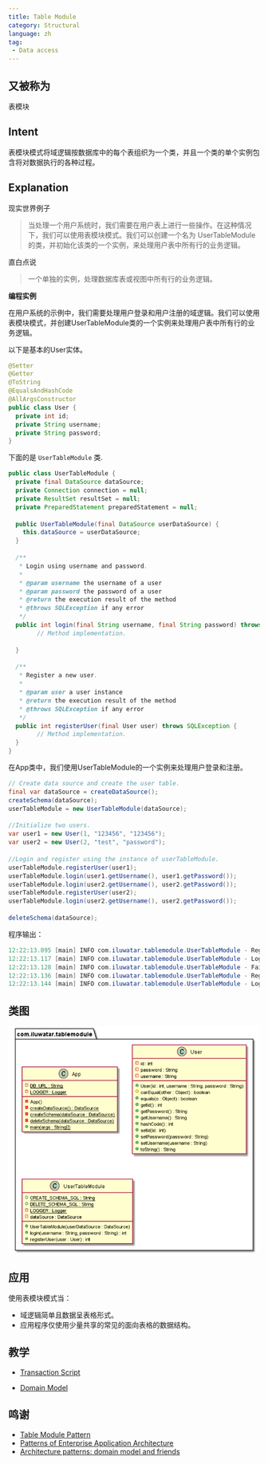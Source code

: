```yaml
---
title: Table Module
category: Structural
language: zh
tag:
 - Data access
---
```


## 又被称为
表模块

## Intent
表模块模式将域逻辑按数据库中的每个表组织为一个类，并且一个类的单个实例包含将对数据执行的各种过程。

## Explanation

现实世界例子

> 当处理一个用户系统时，我们需要在用户表上进行一些操作。在这种情况下，我们可以使用表模块模式。我们可以创建一个名为 UserTableModule 的类，并初始化该类的一个实例，来处理用户表中所有行的业务逻辑。

直白点说

> 一个单独的实例，处理数据库表或视图中所有行的业务逻辑。

**编程实例**

在用户系统的示例中，我们需要处理用户登录和用户注册的域逻辑。我们可以使用表模块模式，并创建UserTableModule类的一个实例来处理用户表中所有行的业务逻辑。

以下是基本的User实体。

```java
@Setter
@Getter
@ToString
@EqualsAndHashCode
@AllArgsConstructor
public class User {
  private int id;
  private String username;
  private String password;
}
```

下面的是 `UserTableModule` 类.

```java
public class UserTableModule {
  private final DataSource dataSource;
  private Connection connection = null;
  private ResultSet resultSet = null;
  private PreparedStatement preparedStatement = null;

  public UserTableModule(final DataSource userDataSource) {
    this.dataSource = userDataSource;
  }
  
  /**
   * Login using username and password.
   *
   * @param username the username of a user
   * @param password the password of a user
   * @return the execution result of the method
   * @throws SQLException if any error
   */
  public int login(final String username, final String password) throws SQLException {
  		// Method implementation.

  }

  /**
   * Register a new user.
   *
   * @param user a user instance
   * @return the execution result of the method
   * @throws SQLException if any error
   */
  public int registerUser(final User user) throws SQLException {
  		// Method implementation.
  }
}
```

在App类中，我们使用UserTableModule的一个实例来处理用户登录和注册。

```java
// Create data source and create the user table.
final var dataSource = createDataSource();
createSchema(dataSource);
userTableModule = new UserTableModule(dataSource);

//Initialize two users.
var user1 = new User(1, "123456", "123456");
var user2 = new User(2, "test", "password");

//Login and register using the instance of userTableModule.
userTableModule.registerUser(user1);
userTableModule.login(user1.getUsername(), user1.getPassword());
userTableModule.login(user2.getUsername(), user2.getPassword());
userTableModule.registerUser(user2);
userTableModule.login(user2.getUsername(), user2.getPassword());

deleteSchema(dataSource);
```

程序输出：

```java
12:22:13.095 [main] INFO com.iluwatar.tablemodule.UserTableModule - Register successfully!
12:22:13.117 [main] INFO com.iluwatar.tablemodule.UserTableModule - Login successfully!
12:22:13.128 [main] INFO com.iluwatar.tablemodule.UserTableModule - Fail to login!
12:22:13.136 [main] INFO com.iluwatar.tablemodule.UserTableModule - Register successfully!
12:22:13.144 [main] INFO com.iluwatar.tablemodule.UserTableModule - Login successfully!
```

## 类图

![](etc/table-module.urm.png "table module")

## 应用
使用表模块模式当：

- 域逻辑简单且数据呈表格形式。
- 应用程序仅使用少量共享的常见的面向表格的数据结构。

## 教学

- [Transaction Script](https://java-design-patterns.com/patterns/transaction-script/)

- [Domain Model](https://java-design-patterns.com/patterns/domain-model/)

## 鸣谢

* [Table Module Pattern](http://wiki3.cosc.canterbury.ac.nz/index.php/Table_module_pattern)
* [Patterns of Enterprise Application Architecture](https://www.amazon.com/gp/product/0321127420/ref=as_li_qf_asin_il_tl?ie=UTF8&tag=javadesignpat-20&creative=9325&linkCode=as2&creativeASIN=0321127420&linkId=18acc13ba60d66690009505577c45c04)
* [Architecture patterns: domain model and friends](https://inviqa.com/blog/architecture-patterns-domain-model-and-friends)